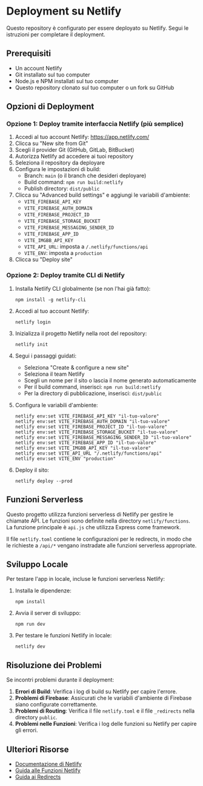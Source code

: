# Deployment su Netlify

Questo repository è configurato per essere deployato su Netlify. Segui le istruzioni per completare il deployment.

## Prerequisiti

- Un account Netlify
- Git installato sul tuo computer
- Node.js e NPM installati sul tuo computer
- Questo repository clonato sul tuo computer o un fork su GitHub

## Opzioni di Deployment

### Opzione 1: Deploy tramite interfaccia Netlify (più semplice)

1. Accedi al tuo account Netlify: https://app.netlify.com/
2. Clicca su "New site from Git"
3. Scegli il provider Git (GitHub, GitLab, BitBucket)
4. Autorizza Netlify ad accedere ai tuoi repository
5. Seleziona il repository da deployare
6. Configura le impostazioni di build:
   - Branch: `main` (o il branch che desideri deployare)
   - Build command: `npm run build:netlify`
   - Publish directory: `dist/public`
7. Clicca su "Advanced build settings" e aggiungi le variabili d'ambiente:
   - `VITE_FIREBASE_API_KEY`
   - `VITE_FIREBASE_AUTH_DOMAIN`
   - `VITE_FIREBASE_PROJECT_ID`
   - `VITE_FIREBASE_STORAGE_BUCKET`
   - `VITE_FIREBASE_MESSAGING_SENDER_ID`
   - `VITE_FIREBASE_APP_ID`
   - `VITE_IMGBB_API_KEY`
   - `VITE_API_URL`: imposta a `/.netlify/functions/api`
   - `VITE_ENV`: imposta a `production`
8. Clicca su "Deploy site"

### Opzione 2: Deploy tramite CLI di Netlify

1. Installa Netlify CLI globalmente (se non l'hai già fatto):
   ```
   npm install -g netlify-cli
   ```

2. Accedi al tuo account Netlify:
   ```
   netlify login
   ```

3. Inizializza il progetto Netlify nella root del repository:
   ```
   netlify init
   ```

4. Segui i passaggi guidati:
   - Seleziona "Create & configure a new site"
   - Seleziona il team Netlify
   - Scegli un nome per il sito o lascia il nome generato automaticamente
   - Per il build command, inserisci: `npm run build:netlify`
   - Per la directory di pubblicazione, inserisci: `dist/public`

5. Configura le variabili d'ambiente:
   ```
   netlify env:set VITE_FIREBASE_API_KEY "il-tuo-valore"
   netlify env:set VITE_FIREBASE_AUTH_DOMAIN "il-tuo-valore"
   netlify env:set VITE_FIREBASE_PROJECT_ID "il-tuo-valore"
   netlify env:set VITE_FIREBASE_STORAGE_BUCKET "il-tuo-valore"
   netlify env:set VITE_FIREBASE_MESSAGING_SENDER_ID "il-tuo-valore"
   netlify env:set VITE_FIREBASE_APP_ID "il-tuo-valore"
   netlify env:set VITE_IMGBB_API_KEY "il-tuo-valore"
   netlify env:set VITE_API_URL "/.netlify/functions/api"
   netlify env:set VITE_ENV "production"
   ```

6. Deploy il sito:
   ```
   netlify deploy --prod
   ```

## Funzioni Serverless

Questo progetto utilizza funzioni serverless di Netlify per gestire le chiamate API. Le funzioni sono definite nella directory `netlify/functions`. La funzione principale è `api.js` che utilizza Express come framework.

Il file `netlify.toml` contiene le configurazioni per le redirects, in modo che le richieste a `/api/*` vengano instradate alle funzioni serverless appropriate.

## Sviluppo Locale

Per testare l'app in locale, incluse le funzioni serverless Netlify:

1. Installa le dipendenze:
   ```
   npm install
   ```

2. Avvia il server di sviluppo:
   ```
   npm run dev
   ```

3. Per testare le funzioni Netlify in locale:
   ```
   netlify dev
   ```

## Risoluzione dei Problemi

Se incontri problemi durante il deployment:

1. **Errori di Build**: Verifica i log di build su Netlify per capire l'errore.
2. **Problemi di Firebase**: Assicurati che le variabili d'ambiente di Firebase siano configurate correttamente.
3. **Problemi di Routing**: Verifica il file `netlify.toml` e il file `_redirects` nella directory `public`.
4. **Problemi nelle Funzioni**: Verifica i log delle funzioni su Netlify per capire gli errori.

## Ulteriori Risorse

- [Documentazione di Netlify](https://docs.netlify.com/)
- [Guida alle Funzioni Netlify](https://docs.netlify.com/functions/overview/)
- [Guida ai Redirects](https://docs.netlify.com/routing/redirects/) 